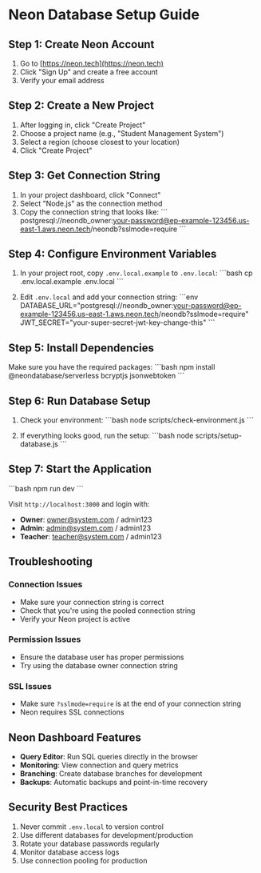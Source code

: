 # Neon Database Setup Guide

## Step 1: Create Neon Account

1. Go to [https://neon.tech](https://neon.tech)
2. Click "Sign Up" and create a free account
3. Verify your email address

## Step 2: Create a New Project

1. After logging in, click "Create Project"
2. Choose a project name (e.g., "Student Management System")
3. Select a region (choose closest to your location)
4. Click "Create Project"

## Step 3: Get Connection String

1. In your project dashboard, click "Connect"
2. Select "Node.js" as the connection method
3. Copy the connection string that looks like:
   \`\`\`
   postgresql://neondb_owner:your-password@ep-example-123456.us-east-1.aws.neon.tech/neondb?sslmode=require
   \`\`\`

## Step 4: Configure Environment Variables

1. In your project root, copy `.env.local.example` to `.env.local`:
   \`\`\`bash
   cp .env.local.example .env.local
   \`\`\`

2. Edit `.env.local` and add your connection string:
   \`\`\`env
   DATABASE_URL="postgresql://neondb_owner:your-password@ep-example-123456.us-east-1.aws.neon.tech/neondb?sslmode=require"
   JWT_SECRET="your-super-secret-jwt-key-change-this"
   \`\`\`

## Step 5: Install Dependencies

Make sure you have the required packages:
\`\`\`bash
npm install @neondatabase/serverless bcryptjs jsonwebtoken
\`\`\`

## Step 6: Run Database Setup

1. Check your environment:
   \`\`\`bash
   node scripts/check-environment.js
   \`\`\`

2. If everything looks good, run the setup:
   \`\`\`bash
   node scripts/setup-database.js
   \`\`\`

## Step 7: Start the Application

\`\`\`bash
npm run dev
\`\`\`

Visit `http://localhost:3000` and login with:
- **Owner**: owner@system.com / admin123
- **Admin**: admin@system.com / admin123
- **Teacher**: teacher@system.com / admin123

## Troubleshooting

### Connection Issues
- Make sure your connection string is correct
- Check that you're using the pooled connection string
- Verify your Neon project is active

### Permission Issues
- Ensure the database user has proper permissions
- Try using the database owner connection string

### SSL Issues
- Make sure `?sslmode=require` is at the end of your connection string
- Neon requires SSL connections

## Neon Dashboard Features

- **Query Editor**: Run SQL queries directly in the browser
- **Monitoring**: View connection and query metrics
- **Branching**: Create database branches for development
- **Backups**: Automatic backups and point-in-time recovery

## Security Best Practices

1. Never commit `.env.local` to version control
2. Use different databases for development/production
3. Rotate your database passwords regularly
4. Monitor database access logs
5. Use connection pooling for production
